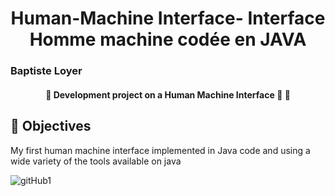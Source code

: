 <h1 align="center">Human-Machine Interface- Interface Homme machine codée en JAVA</h1>

<h3 >Baptiste Loyer</h2>
</h3>

<h4 align="center">
	🚧 Development project on a Human Machine Interface 🚀   🚧
</h4>

## :rocket: Objectives
My first human machine interface implemented in Java code and using a wide variety of the tools available on java

![gitHub1](https://user-images.githubusercontent.com/91438136/145685613-1c58c0b8-e9f6-45fc-b707-7c8bc1305f6a.PNG)
